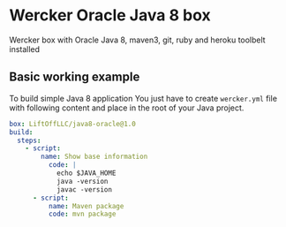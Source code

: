 Wercker Oracle Java 8 box
=========================

Wercker box with Oracle Java 8, maven3, git, ruby and heroku toolbelt installed

Basic working example 
---------------------

To build simple Java 8 application You just have to create ```wercker.yml``` file with following content and place in the root of your Java project.

```yml
box: LiftOffLLC/java8-oracle@1.0
build:
  steps:
    - script:
        name: Show base information
          code: |
            echo $JAVA_HOME
            java -version
            javac -version
      - script:
          name: Maven package
          code: mvn package
```


